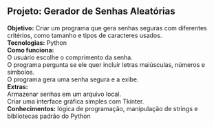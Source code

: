 ## Projeto: Gerador de Senhas Aleatórias
 **Objetivo:** 
Criar um programa que gera senhas seguras com diferentes critérios, como tamanho e tipos de caracteres usados.  
 **Tecnologias:** 
Python  
 **Como funciona:**  
O usuário escolhe o comprimento da senha.  
O programa pergunta se ele quer incluir letras maiúsculas, números e símbolos.  
O programa gera uma senha segura e a exibe.  
 **Extras:**  
Armazenar senhas em um arquivo local.  
Criar uma interface gráfica simples com Tkinter.  
 **Conhecimentos:**
lógica de programação, manipulação de strings e bibliotecas padrão do Python
